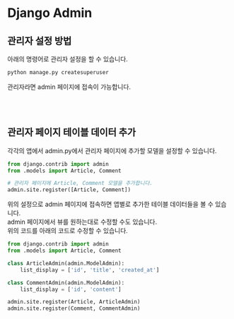# Django Admin
## 관리자 설정 방법
아래의 명령어로 관리자 설정을 할 수 있습니다.
```bash
python manage.py createsuperuser
```
관리자라면 admin 페이지에 접속이 가능합니다.

<br>
<br>

## 관리자 페이지 테이블 데이터 추가
각각의 앱에서 admin.py에서 관리자 페이지에 추가할 모델을 설정할 수 있습니다.
```python
from django.contrib import admin
from .models import Article, Comment

# 관리자 페이지에 Article, Comment 모델을 추가합니다.
admin.site.register([Article, Comment])
```

위의 설정으로 admin 페이지에 접속하면 앱별로 추가한 테이블 데이터들을 볼 수 있습니다.  
admin 페이지에서 뷰를 원하는대로 수정할 수도 있습니다.  
위의 코드를 아래의 코드로 수정할 수 있습니다.  
```python
from django.contrib import admin
from .models import Article, Comment

class ArticleAdmin(admin.ModelAdmin):
    list_display = ['id', 'title', 'created_at']

class CommentAdmin(admin.ModelAdmin):
    list_display = ['id', 'content']

admin.site.register(Article, ArticleAdmin)
admin.site.register(Comment, CommentAdmin)
```
